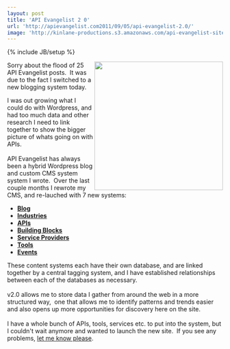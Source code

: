 ```yaml
---
layout: post
title: 'API Evangelist 2 0'
url: 'http://apievangelist.com2011/09/05/api-evangelist-2.0/'
image: 'http://kinlane-productions.s3.amazonaws.com/api-evangelist-site/blog/api-evangelist-logo-400.png'
---
```

{% include JB/setup %}
<p>
     <img src="http://kinlane-productions.s3.amazonaws.com/api-evangelist/api-evangelist-logo-400.png"  width="300" align="right" />Sorry about the flood of 25 API Evangelist posts.  It was due to the fact I switched to a new blogging system today.
</p>
<p>
     I was out growing what I could do with Wordpress, and had too much data and other research I need to link together to show the bigger picture of whats going on with APIs.<br />
     <br />
     API Evangelist has always been a hybrid Wordpress blog and custom CMS system system I wrote.  Over the last couple months I rewrote my CMS, and re-lauched with 7 new systems:
</p>
<ul >
     <li>
          <strong><a title="Blog" href="http://www.apievangelist.com/blog/">Blog</a></strong>
     </li>
     <li>
          <strong><a title="Industries" href="http://www.apievangelist.com/industries/">Industries</a></strong>
     </li>
     <li>
          <strong><a title="APIs" href="http://www.apievangelist.com/apis/">APIs</a> </strong>
     </li>
     <li>
          <strong><a title="Building Blocks" href="http://www.apievangelist.com/buildingblocks/">Building Blocks</a></strong>
     </li>
     <li>
          <strong><a title="Service Providers" href="http://www.apievangelist.com/serviceproviders/">Service Providers</a></strong>
     </li>
     <li>
          <strong><a title="Tools" href="http://www.apievangelist.com/tools/">Tools</a></strong>
     </li>
     <li>
          <strong><a title="Events" href="http://www.apievangelist.com/events/">Events</a></strong>
     </li>
</ul>
<p>
     These content systems each have their own database, and are linked together by a central tagging system, and I have established relationships between each of the databases as necessary.<br />
     <br />
     v2.0 allows me to store data I gather from around the web in a more structured way,  one that allows me to identify patterns and trends easier and also opens up more opportunities for discovery here on the site.<br />
     <br />
     I have a whole bunch of APIs, tools, services etc. to put into the system, but I couldn't wait anymore and wanted to launch the new site.  If you see any problems, <a title="let me know" href="../../contact.php">let me know please</a>. 
</p>
